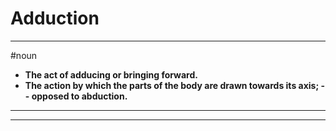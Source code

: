 # Adduction
---
#noun
- **The act of adducing or bringing forward.**
- **The action by which the parts of the body are drawn towards its axis; -- opposed to abduction.**
---
---
